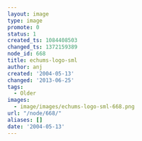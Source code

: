 ```yaml
---
layout: image
type: image
promote: 0
status: 1
created_ts: 1084408503
changed_ts: 1372159389
node_id: 668
title: echums-logo-sml
author: anj
created: '2004-05-13'
changed: '2013-06-25'
tags:
  - Older
images:
  - image/images/echums-logo-sml-668.png
url: "/node/668/"
aliases: []
date: '2004-05-13'
---
```


